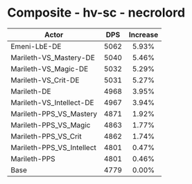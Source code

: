 # Composite - hv-sc - necrolord
| Actor | DPS | Increase |
|---|:---:|:---:|
|Emeni-LbE-DE|5062|5.93%|
|Marileth-VS_Mastery-DE|5040|5.46%|
|Marileth-VS_Magic-DE|5032|5.29%|
|Marileth-VS_Crit-DE|5031|5.27%|
|Marileth-DE|4968|3.95%|
|Marileth-VS_Intellect-DE|4967|3.94%|
|Marileth-PPS_VS_Mastery|4871|1.92%|
|Marileth-PPS_VS_Magic|4863|1.77%|
|Marileth-PPS_VS_Crit|4862|1.74%|
|Marileth-PPS_VS_Intellect|4801|0.47%|
|Marileth-PPS|4801|0.46%|
|Base|4779|0.00%|
